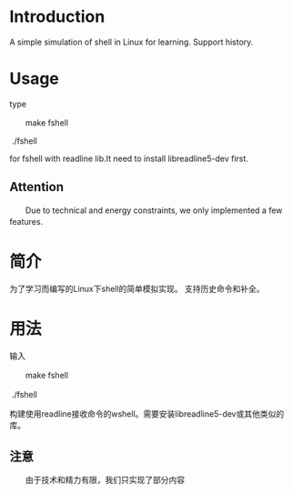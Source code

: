 # Introduction
A simple simulation of shell in Linux for learning.
Support history.


# Usage
type

　　make fshell

​		./fshell

for fshell with readline lib.It need to install libreadline5-dev first.


## Attention

　　Due to technical and energy constraints, we only implemented a few features.
　　
　　


# 简介
为了学习而编写的Linux下shell的简单模拟实现。
支持历史命令和补全。

# 用法
输入

　　make fshell

​		./fshell　　

构建使用readline接收命令的wshell。需要安装libreadline5-dev或其他类似的库。


## 注意

　　由于技术和精力有限，我们只实现了部分内容
　　



